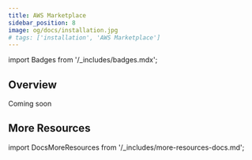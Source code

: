 ```yaml
---
title: AWS Marketplace
sidebar_position: 8
image: og/docs/installation.jpg
# tags: ['installation', 'AWS Marketplace']
---
```

import Badges from '/_includes/badges.mdx';

<Badges/>

## Overview

Coming soon

<!-- ## Steps

1. Go to AWS Marketplace and search for Weaviate.
1. Click 'Continue to Subscribe'.
1. Once ready, click 'Continue to Configuration'.
1. Select the fulfillment option & software version from the list. -->

## More Resources

import DocsMoreResources from '/_includes/more-resources-docs.md';

<DocsMoreResources />

